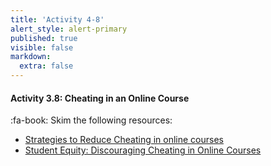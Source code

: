 ```yaml
---
title: 'Activity 4-8'
alert_style: alert-primary
published: true
visible: false
markdown:
  extra: false
---
```



#### Activity 3.8: Cheating in an Online Course

:fa-book: Skim the following resources:

- [Strategies to Reduce Cheating in online courses](https://www.uregina.ca/cce/assets/docs/pdf/distance-online/instructional-design/strategies_to_reduce_cheating.pdf)
- [Student Equity: Discouraging Cheating in Online Courses](https://files.eric.ed.gov/fulltext/EJ1057085.pdf)
